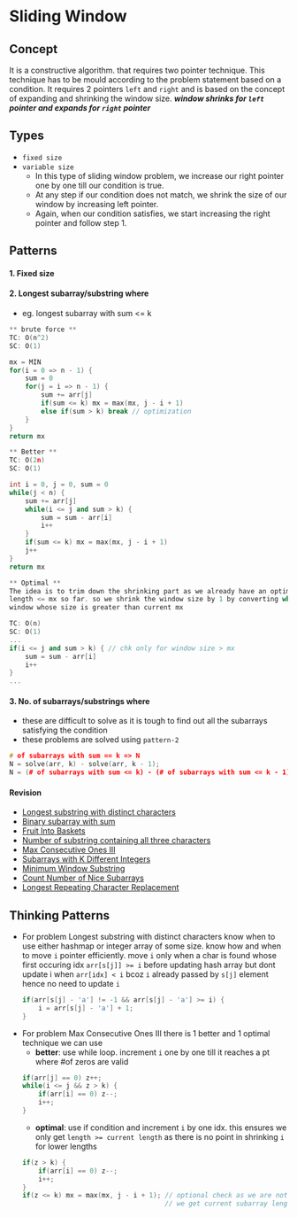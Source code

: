 
# Sliding Window

## Concept
It is a constructive algorithm. that requires two pointer technique. This technique has to be mould according to the problem statement based on a condition. It requires 2 pointers `left` and `right` and is based on the concept of expanding and shrinking the window size. *__window shrinks for `left` pointer and expands for `right` pointer__*


## Types
* `fixed size`
* `variable size`
    - In this type of sliding window problem, we increase our     right pointer one by one till our condition is true.
    - At any step if our condition does not match, we shrink the size of our window by increasing left pointer.
    - Again, when our condition satisfies, we start increasing the right pointer and follow step 1.

## Patterns
#### 1. Fixed size
#### 2. Longest subarray/substring where <condition>
- eg. longest subarray with sum <= k
```cpp
** brute force **
TC: O(n^2)
SC: O(1)

mx = MIN
for(i = 0 => n - 1) {
    sum = 0
    for(j = i => n - 1) {
        sum += arr[j]
        if(sum <= k) mx = max(mx, j - i + 1)
        else if(sum > k) break // optimization
    }
}
return mx
```

```cpp
** Better **
TC: O(2n)
SC: O(1)

int i = 0, j = 0, sum = 0
while(j < n) {
    sum += arr[j]
    while(i <= j and sum > k) {
        sum = sum - arr[i]
        i++
    }
    if(sum <= k) mx = max(mx, j - i + 1)
    j++
}
return mx
```

```cpp
** Optimal **
The idea is to trim down the shrinking part as we already have an optimal solution in variable mx. so we dont need a
length <= mx so far. so we shrink the window size by 1 by converting while loop to if chk and see if we can obtain a
window whose size is greater than current mx

TC: O(n)
SC: O(1)
...
if(i <= j and sum > k) { // chk only for window size > mx
    sum = sum - arr[i]
    i++
}
...
```

#### 3. No. of subarrays/substrings where <condition>
- these are difficult to solve as it is tough to find out all the subarrays satisfying the condition
- these problems are solved using `pattern-2`
```cpp
# of subarrays with sum == k => N
N = solve(arr, k) - solve(arr, k - 1);
N = (# of subarrays with sum <= k) - (# of subarrays with sum <= k - 1)
```

#### Revision
- [Longest substring with distinct characters](https://www.geeksforgeeks.org/problems/longest-distinct-characters-in-string5848/1?page=1&sprint=cd7efdc1e9a023839c3b9c0155ad1d7c&sortBy=submissions)
- [Binary subarray with sum](https://www.geeksforgeeks.org/problems/binary-subarray-with-sum/1?page=1&sprint=7bf27b675324d23aa478f42454c72fa6&sortBy=submissions)
- [Fruit Into Baskets](https://takeuforward.org/plus/dsa/problems/fruit-into-baskets)
- [Number of substring containing all three characters](https://leetcode.com/problems/number-of-substrings-containing-all-three-characters/description/)
- [Max Consecutive Ones III](https://leetcode.com/problems/max-consecutive-ones-iii/description/)
- [Subarrays with K Different Integers](https://leetcode.com/problems/subarrays-with-k-different-integers/description/)
- [Minimum Window Substring](https://www.geeksforgeeks.org/problems/minimum-window-subsequence/1)
- [Count Number of Nice Subarrays](https://leetcode.com/problems/count-number-of-nice-subarrays/description/)
- [Longest Repeating Character Replacement](https://leetcode.com/problems/longest-repeating-character-replacement/)

## Thinking Patterns
-  For problem Longest substring with distinct characters know when to use either hashmap or integer array of some size. know how and when to move `i` pointer efficiently.
move `i` only when a char is found whose first occuring idx `arr[s[j]] >= i` before updating hash array but dont update i when `arr[idx] < i` bcoz `i` already passed by `s[j]`
element hence no need to update `i`
    ```cpp
    if(arr[s[j] - 'a'] != -1 && arr[s[j] - 'a'] >= i) {
        i = arr[s[j] - 'a'] + 1;
    }
    ```
- For problem Max Consecutive Ones III there is 1 better and 1 optimal technique we can use
    -  __better__: use while loop. increment `i` one by one till it reaches a pt where #of zeros are valid
    ```cpp
    if(arr[j] == 0) z++;
    while(i <= j && z > k) {
        if(arr[i] == 0) z--;
        i++;
    }
    ```
    -  __optimal__: use if condition and increment `i` by one idx. this ensures we only get `length >= current length` as there is no point in shrinking `i` for lower lengths
    ```cpp
    if(z > k) {
        if(arr[i] == 0) z--;
        i++;
    }
    if(z <= k) mx = max(mx, j - i + 1); // optional check as we are not allowing maxlength to be greater than the current one so even if current subarray is invalid still
                                        // we get current subarray length to be equal to maxlength so it dont make a difference
    ```
